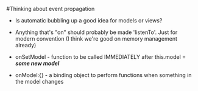 #Thinking about event propagation

* Is automatic bubbling up a good idea for models or views?

* Anything that's "on" should probably be made 'listenTo'. Just for modern convention (I think
we're good on memory management already)

* onSetModel - function to be called IMMEDIATELY after this.model = _**some new model**_

* onModel:{} - a binding object to perform functions when something in the model changes



